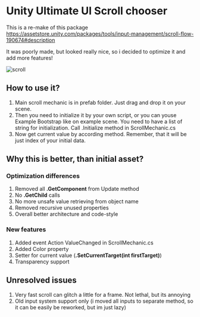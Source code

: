 # Unity Ultimate UI Scroll chooser
This is a re-make of this package
https://assetstore.unity.com/packages/tools/input-management/scroll-flow-190674#description

It was poorly made, but looked really nice, so i decided to optimize it and add more features!

![scroll](https://github.com/user-attachments/assets/b6ffceec-9080-4aeb-b219-376b0910c837)

## How to use it?
1. Main scroll mechanic is in prefab folder. Just drag and drop it on your scene.
2. Then you need to initialize it by your own script, or you can youse Example Bootstrap like on example scene.
You need to have a list of string for initialization. Call .Initialize method in ScrollMechanic.cs
3. Now get current value by according method. Remember, that it will be just index of your initial data.

## Why this is better, than initial asset?
### Optimization differences
1. Removed all **.GetComponent** from Update method
2. No **.GetChild** calls
3. No more unsafe value retrieving from object name
4. Removed recursive unused properties
5. Overall better architecture and code-style


### New features
1. Added event Action<int> ValueChanged in ScrollMechanic.cs
2. Added Color property 
3. Setter for current value (**.SetCurrentTarget(int firstTarget)**)
4. Transparency support

## Unresolved issues 
1. Very fast scroll can glitch a little for a frame. Not lethal, but its annoying 
2. Old input system support only (i moved all inputs to separate method, so it can be easily be reworked, but im just lazy)
